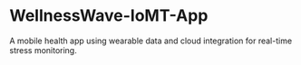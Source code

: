 # WellnessWave-IoMT-App
A mobile health app using wearable data and cloud integration for real-time stress monitoring.
